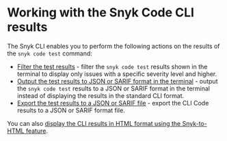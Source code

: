 # Working with the Snyk Code CLI results

The Snyk CLI enables you to perform the following actions on the results of the `snyk code test` command:

* [Filter the test results](displaying-only-discovered-issues-above-a-specific-severity-level.md) - filter the `snyk code test` results shown in the terminal to display only issues with a specific severity level and higher.
* [Output the test results to JSON or SARIF format in the terminal](outputting-the-test-results-to-json-or-sarif-format-in-the-terminal.md) - output the `snyk code test` results to a JSON or SARIF format in the terminal instead of displaying the results in the standard CLI format.
* [Export the test results to a JSON or SARIF file](exporting-the-test-results-to-a-json-or-sarif-file.md) - export the CLI Code results to a JSON or SARIF format file.

You can also [display the CLI results in HTML format using the Snyk-to-HTML feature](../displaying-the-cli-results-in-an-html-format-using-the-snyk-to-html-feature/).
